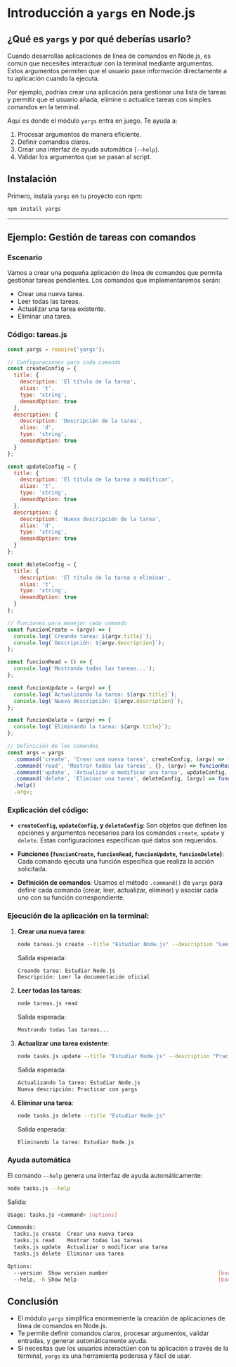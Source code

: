 
# Introducción a `yargs` en Node.js

## ¿Qué es `yargs` y por qué deberías usarlo?

Cuando desarrollas aplicaciones de línea de comandos en Node.js, es común que necesites interactuar con la terminal mediante argumentos. Estos argumentos permiten que el usuario pase información directamente a tu aplicación cuando la ejecuta. 

Por ejemplo, podrías crear una aplicación para gestionar una lista de tareas y permitir que el usuario añada, elimine o actualice tareas con simples comandos en la terminal.

Aquí es donde el módulo `yargs` entra en juego. Te ayuda a:
1. Procesar argumentos de manera eficiente.
2. Definir comandos claros.
3. Crear una interfaz de ayuda automática (`--help`).
4. Validar los argumentos que se pasan al script.

## Instalación

Primero, instala `yargs` en tu proyecto con npm:

```bash
npm install yargs
```

---

## Ejemplo: Gestión de tareas con comandos

### Escenario
Vamos a crear una pequeña aplicación de línea de comandos que permita gestionar tareas pendientes. Los comandos que implementaremos serán:
- Crear una nueva tarea.
- Leer todas las tareas.
- Actualizar una tarea existente.
- Eliminar una tarea.

### Código: tareas.js

```javascript
const yargs = require('yargs');

// Configuraciones para cada comando
const createConfig = {
  title: {
    description: 'El título de la tarea',
    alias: 't',
    type: 'string',
    demandOption: true
  },
  description: {
    description: 'Descripción de la tarea',
    alias: 'd',
    type: 'string',
    demandOption: true
  }
};

const updateConfig = {
  title: {
    description: 'El título de la tarea a modificar',
    alias: 't',
    type: 'string',
    demandOption: true
  },
  description: {
    description: 'Nueva descripción de la tarea',
    alias: 'd',
    type: 'string',
    demandOption: true
  }
};

const deleteConfig = {
  title: {
    description: 'El título de la tarea a eliminar',
    alias: 't',
    type: 'string',
    demandOption: true
  }
};

// Funciones para manejar cada comando
const funcionCreate = (argv) => {
  console.log(`Creando tarea: ${argv.title}`);
  console.log(`Descripción: ${argv.description}`);
};

const funcionRead = () => {
  console.log('Mostrando todas las tareas...');
};

const funcionUpdate = (argv) => {
  console.log(`Actualizando la tarea: ${argv.title}`);
  console.log(`Nueva descripción: ${argv.description}`);
};

const funcionDelete = (argv) => {
  console.log(`Eliminando la tarea: ${argv.title}`);
};

// Definición de los comandos
const args = yargs
  .command('create', 'Crear una nueva tarea', createConfig, (argv) => funcionCreate(argv))
  .command('read', 'Mostrar todas las tareas', {}, (argv) => funcionRead())
  .command('update', 'Actualizar o modificar una tarea', updateConfig, (argv) => funcionUpdate(argv))
  .command('delete', 'Eliminar una tarea', deleteConfig, (argv) => funcionDelete(argv))
  .help()
  .argv;
```

### Explicación del código:

- **`createConfig`, `updateConfig`, y `deleteConfig`**: Son objetos que definen las opciones y argumentos necesarios para los comandos `create`, `update` y `delete`. Estas configuraciones especifican qué datos son requeridos.
  
- **Funciones (`funcionCreate`, `funcionRead`, `funcionUpdate`, `funcionDelete`)**: Cada comando ejecuta una función específica que realiza la acción solicitada.

- **Definición de comandos**: Usamos el método `.command()` de `yargs` para definir cada comando (crear, leer, actualizar, eliminar) y asociar cada uno con su función correspondiente.

### Ejecución de la aplicación en la terminal:

1. **Crear una nueva tarea**:
   ```bash
   node tareas.js create --title "Estudiar Node.js" --description "Leer la documentación oficial"
   ```
   Salida esperada:
   ```bash
   Creando tarea: Estudiar Node.js
   Descripción: Leer la documentación oficial
   ```

2. **Leer todas las tareas**:
   ```bash
   node tareas.js read
   ```
   Salida esperada:
   ```bash
   Mostrando todas las tareas...
   ```

3. **Actualizar una tarea existente**:
   ```bash
   node tasks.js update --title "Estudiar Node.js" --description "Practicar con yargs"
   ```
   Salida esperada:
   ```bash
   Actualizando la tarea: Estudiar Node.js
   Nueva descripción: Practicar con yargs
   ```

4. **Eliminar una tarea**:
   ```bash
   node tasks.js delete --title "Estudiar Node.js"
   ```
   Salida esperada:
   ```bash
   Eliminando la tarea: Estudiar Node.js
   ```

### Ayuda automática

El comando `--help` genera una interfaz de ayuda automáticamente:

```bash
node tasks.js --help
```

Salida:
```bash
Usage: tasks.js <command> [options]

Commands:
  tasks.js create  Crear una nueva tarea
  tasks.js read    Mostrar todas las tareas
  tasks.js update  Actualizar o modificar una tarea
  tasks.js delete  Eliminar una tarea

Options:
  --version  Show version number                                   [boolean]
  --help, -h Show help                                             [boolean]
```


## Conclusión

- El módulo `yargs` simplifica enormemente la creación de aplicaciones de línea de comandos en Node.js. 
- Te permite definir comandos claros, procesar argumentos, validar entradas, y generar automáticamente ayuda. 
- Si necesitas que los usuarios interactúen con tu aplicación a través de la terminal, `yargs` es una herramienta poderosa y fácil de usar.

